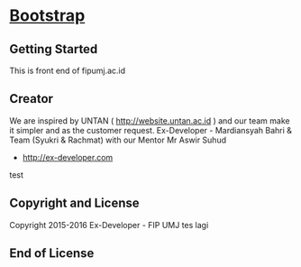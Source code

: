 # [Bootstrap](http://getbootstrap.com)

## Getting Started

This is front end of fipumj.ac.id

## Creator

We are inspired by UNTAN ( http://website.untan.ac.id ) and our team make it simpler and as the customer request.
Ex-Developer - Mardiansyah Bahri & Team (Syukri & Rachmat) with our Mentor Mr Aswir Suhud

* http://ex-developer.com

test
## Copyright and License

Copyright 2015-2016 Ex-Developer - FIP UMJ
tes lagi 
## End of License